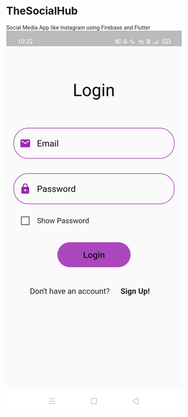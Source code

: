 # TheSocialHub

Social Media App like Instagram using Firebase and Flutter
![Login Screen](https://raw.githubusercontent.com/SharmaAkshat007/TheSocialHub/master/Screenshots/Login.jpg)
